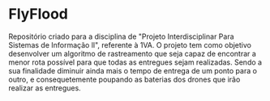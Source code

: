 # FlyFlood
Repositório criado para a disciplina de "Projeto Interdisciplinar Para Sistemas de Informação ll", referente à 1VA. O projeto tem como objetivo desenvolver um algoritmo de rastreamento que seja capaz de encontrar a menor rota possível para que todas as entregues sejam realizadas. Sendo a sua finalidade diminuir ainda mais o tempo de entrega de um ponto para o outro, e consequetemente poupando as baterias dos drones que irão realizar as entregues. 
